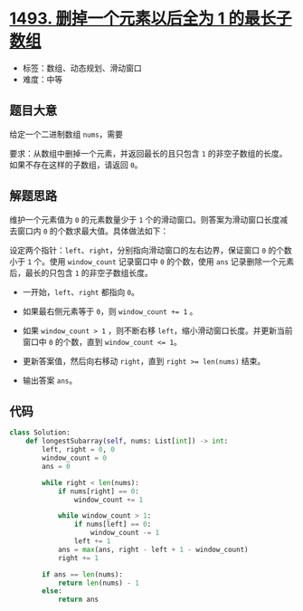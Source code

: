 # [1493. 删掉一个元素以后全为 1 的最长子数组](https://leetcode.cn/problems/longest-subarray-of-1s-after-deleting-one-element/)

- 标签：数组、动态规划、滑动窗口
- 难度：中等

## 题目大意

给定一个二进制数组 `nums`，需要

要求：从数组中删掉一个元素，并返回最长的且只包含 `1` 的非空子数组的长度。如果不存在这样的子数组，请返回 `0`。

## 解题思路

维护一个元素值为 `0` 的元素数量少于 `1` 个的滑动窗口。则答案为滑动窗口长度减去窗口内 `0` 的个数求最大值。具体做法如下：

设定两个指针：`left`、`right`，分别指向滑动窗口的左右边界，保证窗口 `0` 的个数小于 `1` 个。使用 `window_count` 记录窗口中 `0` 的个数，使用 `ans` 记录删除一个元素后，最长的只包含 `1` 的非空子数组长度。

- 一开始，`left`、`right` 都指向 `0`。

- 如果最右侧元素等于 `0`，则 `window_count += 1` 。

- 如果 `window_count > 1` ，则不断右移 `left`，缩小滑动窗口长度。并更新当前窗口中 `0` 的个数，直到 `window_count <= 1`。
- 更新答案值，然后向右移动 `right`，直到 `right >= len(nums)` 结束。
- 输出答案 `ans`。

## 代码

```python
class Solution:
    def longestSubarray(self, nums: List[int]) -> int:
        left, right = 0, 0
        window_count = 0
        ans = 0

        while right < len(nums):
            if nums[right] == 0:
                window_count += 1

            while window_count > 1:
                if nums[left] == 0:
                    window_count -= 1
                left += 1
            ans = max(ans, right - left + 1 - window_count)
            right += 1

        if ans == len(nums):
            return len(nums) - 1
        else:
            return ans
```

